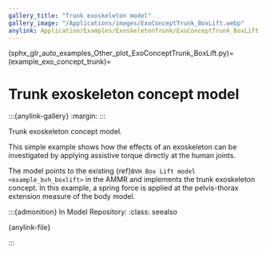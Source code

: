 ```yaml
---
gallery_title: "Trunk exoskeleton model"
gallery_image: "/Applications/images/ExoConceptTrunk_BoxLift.webp"
anylink: Application/Examples/ExoskeletonTrunk/ExoConceptTrunk_BoxLift.main.any
---
```


(sphx_glr_auto_examples_Other_plot_ExoConceptTrunk_BoxLift.py)=
(example_exo_concept_trunk)=
# Trunk exoskeleton concept model


:::{anylink-gallery}
:margin:
:::

Trunk exoskeleton concept model.

This simple example shows how the effects of an exoskeleton can be investigated by applying assistive torque
directly at the human joints.


The model points to the existing {ref}`BVH Box Lift model <example_bvh_boxlift>` in the AMMR and implements
the trunk exoskeleton concept. In this example, a spring force is applied at the pelvis-thorax extension measure of the body model.


:::{admonition} In Model Repository:
:class: seealso

{anylink-file}` `

:::
